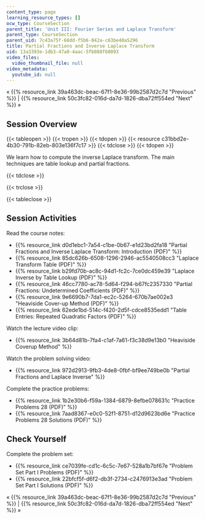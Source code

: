 ```yaml
---
content_type: page
learning_resource_types: []
ocw_type: CourseSection
parent_title: 'Unit III: Fourier Series and Laplace Transform'
parent_type: CourseSection
parent_uid: 7c43a75f-68dd-f5b6-042a-c63be40a5296
title: Partial Fractions and Inverse Laplace Transform
uid: 13a3393e-1db3-47a0-4aac-5fb088f68093
video_files:
  video_thumbnail_file: null
video_metadata:
  youtube_id: null
---
```


« {{% resource_link 39a463dc-beac-67f1-8e36-99b2587d2c7d "Previous" %}} | {{% resource_link 50c3fc82-016d-da7d-1826-dba72ff554ed "Next" %}} »

Session Overview
----------------

{{< tableopen >}}
{{< tropen >}}
{{< tdopen >}}
{{< resource c31bbd2e-4b30-791b-82eb-803e136f7c17 >}}
{{< tdclose >}}
{{< tdopen >}}


We learn how to compute the inverse Laplace transform. The main techniques are table lookup and partial fractions.


{{< tdclose >}}

{{< trclose >}}

{{< tableclose >}}

Session Activities
------------------

Read the course notes:

*   {{% resource_link d0d1ebc1-7a54-c1be-0b67-e1d23bd2fa18 "Partial Fractions and Inverse Laplace Transform: Introduction (PDF)" %}}
*   {{% resource_link 85dc626b-6508-1296-2946-ac5540508cc3 "Laplace Transform Table (PDF)" %}}
*   {{% resource_link b29fd70b-ac8c-94d1-fc2c-7ce0dc459e39 "Laplace Inverse by Table Lookup (PDF)" %}}
*   {{% resource_link 46cc7780-ac78-5d64-f294-b67fc2357330 "Partial Fractions: Undetermined Coefficients (PDF)" %}}
*   {{% resource_link 9e6690b7-7da1-ec2c-5264-670b7ae002e3 "Heaviside Cover-up Method (PDF)" %}}
*   {{% resource_link 62ede1bd-514c-f420-2d5f-cdce8535edd1 "Table Entries: Repeated Quadratic Factors (PDF)" %}}

Watch the lecture video clip:

*   {{% resource_link 3b64d81b-7fa4-c1af-7a61-f3c38d9e13b0 "Heaviside Coverup Method" %}}

Watch the problem solving video:

*   {{% resource_link 972d2913-9fb3-4de8-0fbf-bf9ee749be0b "Partial Fractions and Laplace Inverse" %}}

Complete the practice problems:

*   {{% resource_link 1b2e30b6-f59a-1384-6879-8efbe078631c "Practice Problems 28 (PDF)" %}}
*   {{% resource_link 7aad8367-e0c0-52f1-8751-d12d9623bd6e "Practice Problems 28 Solutions (PDF)" %}}

Check Yourself
--------------

Complete the problem set:

*   {{% resource_link ce7039fe-cd1c-6c5c-7e67-528a1b7bf67e "Problem Set Part I Problems (PDF)" %}}
*   {{% resource_link 22bfcf5f-d6f2-db3f-2734-c2476913e3ad "Problem Set Part I Solutions (PDF)" %}}

« {{% resource_link 39a463dc-beac-67f1-8e36-99b2587d2c7d "Previous" %}} | {{% resource_link 50c3fc82-016d-da7d-1826-dba72ff554ed "Next" %}} »